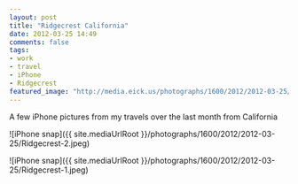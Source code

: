 ```yaml
---
layout: post
title: "Ridgecrest California"
date: 2012-03-25 14:49
comments: false
tags:
- work
- travel
- iPhone
- Ridgecrest
featured_image: "http://media.eick.us/photographs/1600/2012/2012-03-25/Ridgecrest-2.jpeg"
---
```

A few iPhone pictures from my travels over the last month from California


![iPhone snap]({{ site.mediaUrlRoot }}/photographs/1600/2012/2012-03-25/Ridgecrest-2.jpeg)






![iPhone snap]({{ site.mediaUrlRoot }}/photographs/1600/2012/2012-03-25/Ridgecrest-1.jpeg)

